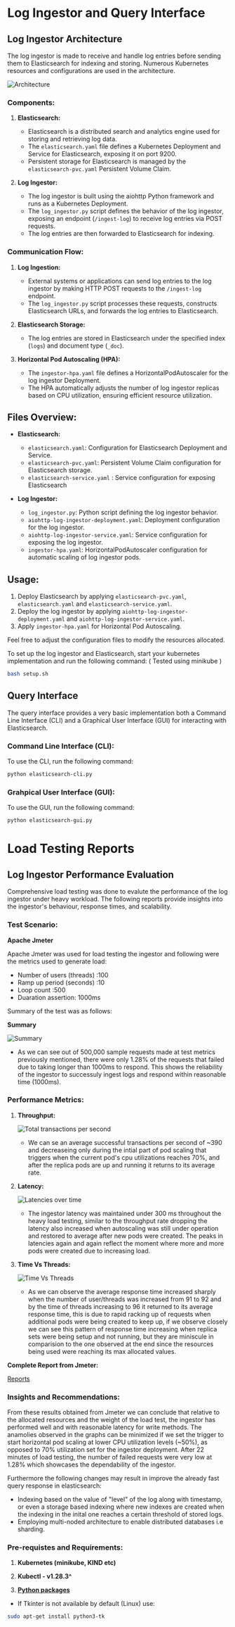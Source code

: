 # Log Ingestor and Query Interface

## Log Ingestor Architecture

The log ingestor is made to receive and handle log entries before sending them to Elasticsearch for indexing and storing. Numerous Kubernetes resources and configurations are used in the architecture.

![Architecture](images/architecture.png)

### Components:

1. **Elasticsearch:**

   - Elasticsearch is a distributed search and analytics engine used for storing and retrieving log data.
   - The `elasticsearch.yaml` file defines a Kubernetes Deployment and Service for Elasticsearch, exposing it on port 9200.
   - Persistent storage for Elasticsearch is managed by the `elasticsearch-pvc.yaml` Persistent Volume Claim.

2. **Log Ingestor:**
   - The log ingestor is built using the aiohttp Python framework and runs as a Kubernetes Deployment.
   - The `log_ingestor.py` script defines the behavior of the log ingestor, exposing an endpoint (`/ingest-log`) to receive log entries via POST requests.
   - The log entries are then forwarded to Elasticsearch for indexing.

### Communication Flow:

1. **Log Ingestion:**

   - External systems or applications can send log entries to the log ingestor by making HTTP POST requests to the `/ingest-log` endpoint.
   - The `log_ingestor.py` script processes these requests, constructs Elasticsearch URLs, and forwards the log entries to Elasticsearch.

2. **Elasticsearch Storage:**

   - The log entries are stored in Elasticsearch under the specified index (`logs`) and document type (`_doc`).

3. **Horizontal Pod Autoscaling (HPA):**
   - The `ingestor-hpa.yaml` file defines a HorizontalPodAutoscaler for the log ingestor Deployment.
   - The HPA automatically adjusts the number of log ingestor replicas based on CPU utilization, ensuring efficient resource utilization.

## Files Overview:

- **Elasticsearch:**

  - `elasticsearch.yaml`: Configuration for Elasticsearch Deployment and Service.
  - `elasticsearch-pvc.yaml`: Persistent Volume Claim configuration for Elasticsearch storage.
  - `elasticsearch-service.yaml` : Service configuration for exposing Elasticsearch

- **Log Ingestor:**
  - `log_ingestor.py`: Python script defining the log ingestor behavior.
  - `aiohttp-log-ingestor-deployment.yaml`: Deployment configuration for the log ingestor.
  - `aiohttp-log-ingestor-service.yaml`: Service configuration for exposing the log ingestor.
  - `ingestor-hpa.yaml`: HorizontalPodAutoscaler configuration for automatic scaling of log ingestor pods.

## Usage:

1. Deploy Elasticsearch by applying `elasticsearch-pvc.yaml`, `elasticsearch.yaml` and `elasticsearch-service.yaml`.
2. Deploy the log ingestor by applying `aiohttp-log-ingestor-deployment.yaml` and `aiohttp-log-ingestor-service.yaml`.
3. Apply `ingestor-hpa.yaml` for Horizontal Pod Autoscaling.

Feel free to adjust the configuration files to modify the resources allocated.

To set up the log ingestor and Elasticsearch, start your kubernetes implementation and run the following command:
( Tested using minikube )

```bash
bash setup.sh
```

## Query Interface

The query interface provides a very basic implementation both a Command Line Interface (CLI) and a Graphical User Interface (GUI) for interacting with Elasticsearch.

### Command Line Interface (CLI):

To use the CLI, run the following command:

```bash
python elasticsearch-cli.py
```

### Grahpical User Interface (GUI):

To use the GUI, run the following command:

```bash
python elasticsearch-gui.py
```

# Load Testing Reports

## Log Ingestor Performance Evaluation

Comprehensive load testing was done to evalute the performance of the log ingestor under heavy workload. The following reports provide insights into the ingestor's behaviour, response times, and scalability.

### Test Scenario:

**Apache Jmeter**

Apache Jmeter was used for load testing the ingestor and following were the metrics used to generate load:

- Number of users (threads) :100
- Ramp up period (seconds) :10
- Loop count :500
- Duaration assertion: 1000ms

Summary of the test was as follows:

**Summary**

![Summary](images/summary.png)

- As we can see out of 500,000 sample requests made at test metrics previously mentioned, there were only 1.28% of the requests that failed due to taking longer than 1000ms to respond. This shows the reliability of the ingestor to successuly ingest logs and respond within reasonable time (1000ms).

### Performance Metrics:

1. **Throughput:**

   ![Total transactions per second](images/total-transactions.png)

   - We can se an average successful transactions per second of ~390 and decreaseing only during the intial part of pod scaling that triggers when the current pod's cpu utilizations reaches 70%, and after the replica pods are up and running it returns to its average rate.

2. **Latency:**

   ![Latencies over time](images/latency.png)

   - The ingestor latency was maintained under 300 ms throughout the heavy load testing, similar to the throughput rate dropping the latency also increased when autoscaling was still under operation and restored to average after new pods were created. The peaks in latencies again and again reflect the moment where more and more pods were created due to increasing load.

3. **Time Vs Threads:**

   ![Time Vs Threads](images/timevthreads.png)

   - As we can observe the average response time increased sharply when the number of user/threads was increased from 91 to 92 and by the time of threads increasing to 96 it returned to its average response time, this is due to rapid racking up of requests when additional pods were being created to keep up, if we observe closely we can see this pattern of response time increasing when replica sets were being setup and not running, but they are miniscule in comparision to the one observed at the end since the resources being used were reaching its max allocated values.

**Complete Report from Jmeter:**

[Reports](Reports/index.html)

### Insights and Recommendations:

From these results obtained from Jmeter we can conclude that relative to the allocated resources and the weight of the load test, the ingestor has performed well and with reasonable latency for write methods. The anamolies observed in the graphs can be minimized if we set the trigger to start horizontal pod scaling at lower CPU utilization levels (~50%), as opposed to 70% utilization set for the ingestor deployment. After 22 minutes of load testing, the number of failed requests were very low
at 1.28% which showcases the dependability of the ingestor.

Furthermore the following changes may result in improve the already fast query response in elasticsearch:

- Indexing based on the value of "level" of the log along with timestamp, or even a storage based indexing where new indexes are created when the indexing in the inital one reaches a certain threshold of stored logs.
- Employing multi-noded architecture to enable distributed databases i.e sharding.

### Pre-requistes and Requirements:

1.  **Kubernetes (minikube, KIND etc)**
2.  **Kubectl - v1.28.3^**

3.  **[Python packages](/requirements.txt)**

- If Tkinter is not available by default (Linux) use:

```bash
sudo apt-get install python3-tk
```
